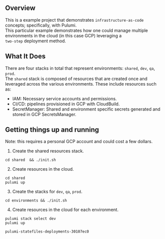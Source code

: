 ## Overview

This is a example project that demonstrates `infrastructure-as-code` concepts; specifically, with Pulumi.  
This particular example demonstrates how one could manage multiple environments in the cloud (in this case GCP) leveraging a  
`two-step` deployment method. 

## What It Does

There are four stacks in total that represent environments: `shared`, `dev`, `qa`, `prod`.  
The `shared` stack is composed of resources that are created once and leveraged across the various environments.
These include resources such as:  

- IAM: Necessary service accounts and permissions.  
- CI/CD: pipelines provisioned in GCP with CloudBuild.  
- SecretManager: Shared and environment specific secrets generated and stored in GCP SecretsManager.  


## Getting things up and running  
Note: this requires a personal GCP account and could cost a few dollars.

1. Create the shared resources stack.  

```
cd shared  && ./init.sh
```

2. Create resources in the cloud.  

```
cd shared
pulumi up
```


3. Create the stacks for `dev`, `qa`, `prod`.  

```
cd environments && ./init.sh
```

4. Create resources in the cloud for each environment.  

```
pulumi stack select dev
pulumi up
```

```
pulumi-statefiles-deployments-30107ec0
```
